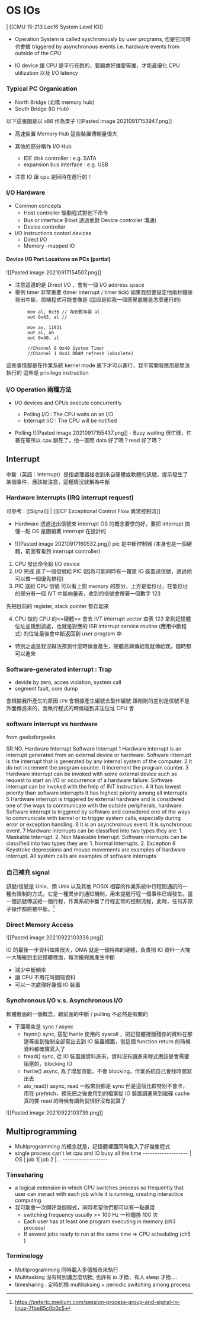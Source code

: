 # OS IOs

| [[CMU 15-213  Lec16 System Level IO]]

- Operation System is called syschronously by user programs, 但是它同時也會被 triggered by asynchronous events i.e. hardware events from outside of the CPU

- IO device 跟 CPU 是平行在跑的，要顧慮好誰要等誰，才能最優化 CPU utilization 以及 I/O latency

### Typical PC Organication

- North Bridge (北橋 memory hub)
- South Bridge (IO Hub)

以下這張圖是以 x86 作為栗子
![[Pasted image 20210917153947.png]]

- 高速裝置 Memory Hub
  這些裝置傳輸量很大
- 其他的部分稱作 I/O Hub

  - IDE disk controller : e.g. SATA
  - expansion bus interface : e.g. USB

- 注意 IO 跟 cpu 是同時在進行的！

### I/O Hardware

- Common concepts
  - Host controller 驅動程式對他下命令
  - Bus or interface (Host 透過他對 Device controller 溝通)
  - Device controller
- I/O instructions contorl devices
  - Direct I/O
  - Memory -mapped IO

#### Device I/O Port Locations on PCs (partial)

![[Pasted image 20210917154507.png]]

- 注意這邊的是 Direct I/O ，會有一個 I/O address space
- 舉例 timer 非常重要 (timer interrupt / timer tick) 如果我想要設定他兩秒鐘後發出中斷，那端程式可能會像是 (這段是給我一個感覺底層是怎麼運行的)

```
		mov al, 0x36 // 存到暫存器 al
		out 0x43, al //

		mov ax, 11931
		out al, ah
		out 0x40, al

		//Channel 0 0x40 System Timer
		//Channel 1 0x41 DRAM refresh (obsolete)
```

這些事情都是在作業系統 kernel mode 底下才可以進行，我平常開發應用是無法執行的
這些是 privilege instruction

### I/O Operation 兩種方法

- I/O devices and CPUs execute concurrently

  - Polling I/O : The CPU waits on an I/O
  - Interrupt I/O : The CPU will be notified

- Polling
  ![[Pasted image 20210917155437.png]] - Busy waiting 很忙碌，忙著在等所以 cpu 鎖死了，他一直問 data 好了嗎？read 好了嗎？

## Interrupt

中斷（英語：Interrupt）是指處理器接收到來自硬體或軟體的訊號，提示發生了某個事件，應該被注意，這種情況就稱為中斷

### Hardware Interrupts (IRQ interrupt request)

可參考 : [[Signal]] | [[ECF Exceptional Control Flow 異常控制流]]

- Hardware 透過送出信號來 interrupt
  OS 的概念要學的好，要把 interrupt 搞懂一點 OS 是圍繞著 interrupt 在設計的

- ![[Pasted image 20210917160532.png]]
  pic 是中斷控制器 (本身也是一個硬體，前面有看到 interrupt controller)

1. CPU 發出命令給 I/O device
2. I/O 完成 送了一個信號給 PIC (因為可能同時有一籮筐 IO 裝置送信號，透過他可以做一個優先排程)
3. PIC 送給 CPU 信號 可以看上圖 memory 的部分，上方是低位址，在低位址 的部分有一個 IVT 中斷向量表，收到的信號會帶著一個數字 123

先把目前的 register, stack pointer 暫存起來

4. CPU 做的 CPU 的==硬體== 會去 IVT interrupt vector 查表 123 拿到記憶體位址並跳到該處，也就是對應的 ISR interrupt service routine (應用中斷程式) 的位址最後會中斷返回到 user program 中

- 特別之處是我沒辦法預測什麼時候會產生，硬體高興傳給我就傳給我，隨時都可以進來

### Software-generated interrupt : Trap

- devide by zero, acces violation, system call
- segment fault, core dump

會根據我所產生的原因 `CPU` 會根據產生編號去製作編號
跟剛剛的差別是信號不是外面傳進來的，我執行程式的時候碰到非法位址 CPU 會

### software interrupt vs hardware

from geeksforgeeks

SR.NO. Hardware Interrupt Software Interrupt
1 Hardware interrupt is an interrupt generated from an external device or hardware. Software interrupt is the interrupt that is generated by any internal system of the computer.
2 It do not increment the program counter. It increment the program counter.
3 Hardware interrupt can be invoked with some external device such as request to start an I/O or occurrence of a hardware failure. Software interrupt can be invoked with the help of INT instruction.
4 It has lowest priority than software interrupts It has highest priority among all interrupts.
5 Hardware interrupt is triggered by external hardware and is considered one of the ways to communicate with the outside peripherals, hardware. Software interrupt is triggered by software and considered one of the ways to communicate with kernel or to trigger system calls, especially during error or exception handling.
6 It is an asynchronous event. It is synchronous event.
7 Hardware interrupts can be classified into two types they are: 1. Maskable Interrupt. 2. Non Maskable Interrupt. Software interrupts can be classified into two types they are: 1. Normal Interrupts. 2. Exception
8 Keystroke depressions and mouse movements are examples of hardware interrupt. All system calls are examples of software interrupts

### 自己補充 signal

訊號/信號是 Unix、類 Unix 以及其他 POSIX 相容的作業系統中行程間通訊的一種有限制的方式。它是一種異步的通知機制，用來提醒行程一個事件已經發生。當一個訊號傳送給一個行程，作業系統中斷了行程正常的控制流程，此時，任何非原子操作都將被中斷。[^1]

[^1]: https://petertc.medium.com/session-process-group-and-signal-in-linux-7fbe85c0b0c5

### Direct Memory Access

![[Pasted image 20210922103336.png]]

IO 的最後一步資料如果很大，DMA 就是一個特殊的硬體，負責把 IO 資料一大塊一大塊搬到主記憶體裡面，每次搬完就產生中斷

- 減少中斷頻率
- 讓 CPU 不用花時間班資料
- 可以一次處理好幾個 IO 裝置

### Synchronous I/O v.s. Asynchronous I/O

軟體層面的一個概念，跟前面的中斷 / pulling 不必然是有關的

- 下面哪些是 sync / async
  - fsync() sync, 搭配 fwrite 使用的 syscall ，把記憶體裡面殘存的資料在那邊等直到強制全部寫出去到 IO 裝置裡面，當這個 function return 的時候資料都確實寫入了
  - fread() sync, 從 IO 裝置讀資料進來，資料沒有讀進來程式應該是會需要阻塞的，blocking IO
  - fwrite() async, 為了增加效能，不會 blocking，作業系統自己會找時間寫出去
  - aio_read() async, read 一般來說都是 sync 但是這個比較特別不會卡，用在 prefetch，預先把之後會用到的檔案從 IO 裝置讀進來到磁碟 cache 真的要 read 的時候有讀到就很好沒有就算了

![[Pasted image 20210922103739.png]]

## Multiprogramming

- Multiprogramming 的概念就是，記憶體裡面同時載入了好幾隻程式
- single process can't let cpu and IO busy all the time
  \-------------------
  \| OS | job 1| job 2 |...
  \-------------------

### Timesharing

- a logical extension in which CPU switches process so frequently that user can ineract with each job while it is running, creating interactice computing
- 我可能會一次開好幾個程式，同時希望他們都可以有一點進度
  - switching frequency usually >= 100 Hz 一秒鐘換 100 次
  - Each user has at least one program executing in memory (ch3 process)
  - If several jobs ready to run at the same time => CPU scheduling (ch5 )

### Terminology

- Mutliprogramming 同時載入多個城市來執行
- Multitasking 沒有特別講怎麼切換, 也許有 io 才換、有人 sleep 才換....
- timesharing : 定時的換 multitaksing + periodic switching among process

